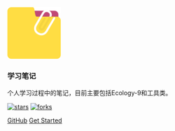 <img width="122" src="_media/docs.png">

### **学习笔记**

个人学习过程中的笔记，目前主要包括Ecology-9和工具类。

[![stars](https://badgen.net/github/stars/dreamwhigh/CS-Learning?icon=github&color=4ab8a1)]((<https://github.com/dreamwhigh/CS-Learning>)) [![forks](https://badgen.net/github/forks/dreamwhigh/CS-Learning?icon=github&color=4ab8a1)](<https://github.com/dreamwhigh/CS-Learning>)

[GitHub](<https://github.com/dreamwhigh/CS-Learning>)
[Get Started](README.md)

